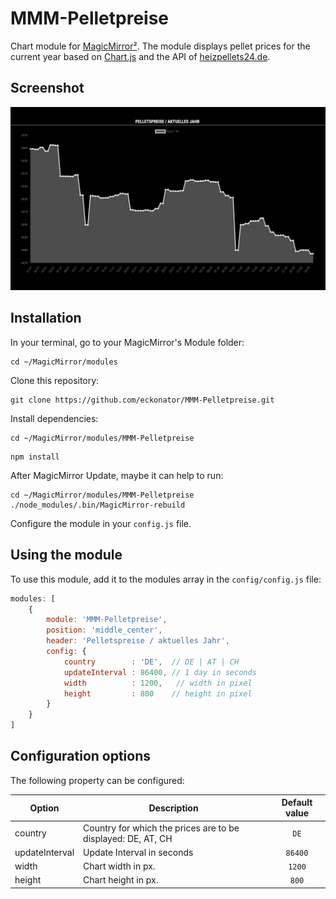# MMM-Pelletpreise
Chart module for [MagicMirror²](https://github.com/MichMich/MagicMirror). The module displays pellet prices for the current year based on [Chart.js](http://www.chartjs.org/) and the API of [heizpellets24.de](https://www.heizpellets24.de/pelletpreis).

## Screenshot
![](MMM-Pelletpreise.png)

## Installation

In your terminal, go to your MagicMirror's Module folder:
````
cd ~/MagicMirror/modules
````

Clone this repository:
````
git clone https://github.com/eckonator/MMM-Pelletpreise.git
````

Install dependencies:
````
cd ~/MagicMirror/modules/MMM-Pelletpreise
````

````
npm install
````

After MagicMirror Update, maybe it can help to run:
````
cd ~/MagicMirror/modules/MMM-Pelletpreise
./node_modules/.bin/MagicMirror-rebuild
````

Configure the module in your `config.js` file.

## Using the module

To use this module, add it to the modules array in the `config/config.js` file:
````javascript
modules: [
    {
        module: 'MMM-Pelletpreise',
        position: 'middle_center',
        header: 'Pelletspreise / aktuelles Jahr',
        config: {
            country        : 'DE',  // DE | AT | CH
            updateInterval : 86400, // 1 day in seconds
            width          : 1200,   // width in pixel
            height         : 800    // height in pixel
        }
    }
]
````

## Configuration options

The following property can be configured:

| Option      | Description                                            | Default value |
| ------------|--------------------------------------------------------|:-------------:|
| country       | Country for which the prices are to be displayed: DE, AT, CH |   ```DE```    |
| updateInterval      | Update Interval in seconds                             |  ```86400```  |
| width       | Chart width in px.                                     |  ```1200```   |
| height      | Chart height in px.                                    |    ```800```    |


